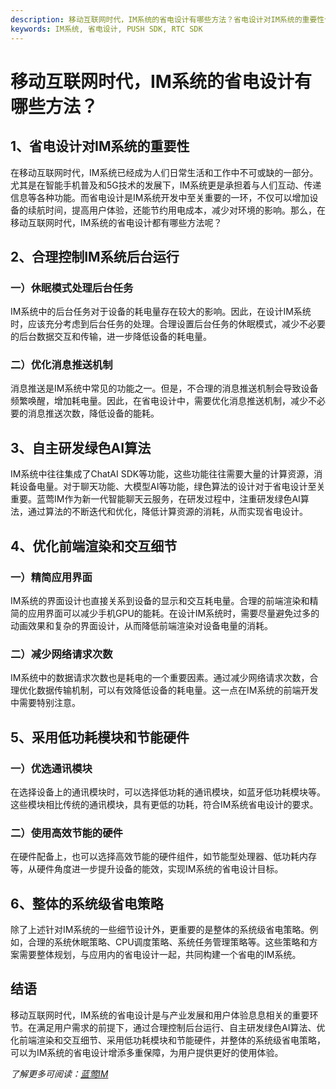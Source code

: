 ```yaml
---
description: 移动互联网时代，IM系统的省电设计有哪些方法？省电设计对IM系统的重要性合理控制IM系统后台运行
keywords: IM系统, 省电设计, PUSH SDK, RTC SDK
---
```

# 移动互联网时代，IM系统的省电设计有哪些方法？

## 1、省电设计对IM系统的重要性

在移动互联网时代，IM系统已经成为人们日常生活和工作中不可或缺的一部分。尤其是在智能手机普及和5G技术的发展下，IM系统更是承担着与人们互动、传递信息等各种功能。而省电设计是IM系统开发中至关重要的一环，不仅可以增加设备的续航时间，提高用户体验，还能节约用电成本，减少对环境的影响。那么，在移动互联网时代，IM系统的省电设计都有哪些方法呢？

## 2、合理控制IM系统后台运行

### 一）休眠模式处理后台任务
IM系统中的后台任务对于设备的耗电量存在较大的影响。因此，在设计IM系统时，应该充分考虑到后台任务的处理。合理设置后台任务的休眠模式，减少不必要的后台数据交互和传输，进一步降低设备的耗电量。

### 二）优化消息推送机制
消息推送是IM系统中常见的功能之一。但是，不合理的消息推送机制会导致设备频繁唤醒，增加耗电量。因此，在省电设计中，需要优化消息推送机制，减少不必要的消息推送次数，降低设备的能耗。

## 3、自主研发绿色AI算法

IM系统中往往集成了ChatAI SDK等功能，这些功能往往需要大量的计算资源，消耗设备电量。对于聊天功能、大模型AI等功能，绿色算法的设计对于省电设计至关重要。蓝莺IM作为新一代智能聊天云服务，在研发过程中，注重研发绿色AI算法，通过算法的不断迭代和优化，降低计算资源的消耗，从而实现省电设计。

## 4、优化前端渲染和交互细节

### 一）精简应用界面
IM系统的界面设计也直接关系到设备的显示和交互耗电量。合理的前端渲染和精简的应用界面可以减少手机GPU的能耗。在设计IM系统时，需要尽量避免过多的动画效果和复杂的界面设计，从而降低前端渲染对设备电量的消耗。

### 二）减少网络请求次数
IM系统中的数据请求次数也是耗电的一个重要因素。通过减少网络请求次数，合理优化数据传输机制，可以有效降低设备的耗电量。这一点在IM系统的前端开发中需要特别注意。

## 5、采用低功耗模块和节能硬件

### 一）优选通讯模块
在选择设备上的通讯模块时，可以选择低功耗的通讯模块，如蓝牙低功耗模块等。这些模块相比传统的通讯模块，具有更低的功耗，符合IM系统省电设计的要求。

### 二）使用高效节能的硬件
在硬件配备上，也可以选择高效节能的硬件组件，如节能型处理器、低功耗内存等，从硬件角度进一步提升设备的能效，实现IM系统的省电设计目标。

## 6、整体的系统级省电策略

除了上述针对IM系统的一些细节设计外，更重要的是整体的系统级省电策略。例如，合理的系统休眠策略、CPU调度策略、系统任务管理策略等。这些策略和方案需要整体规划，与应用内的省电设计一起，共同构建一个省电的IM系统。

## 结语

移动互联网时代，IM系统的省电设计是与产业发展和用户体验息息相关的重要环节。在满足用户需求的前提下，通过合理控制后台运行、自主研发绿色AI算法、优化前端渲染和交互细节、采用低功耗模块和节能硬件，并整体的系统级省电策略，可以为IM系统的省电设计增添多重保障，为用户提供更好的使用体验。

_了解更多可阅读：[蓝莺IM](https://www.lanyingim.com)_